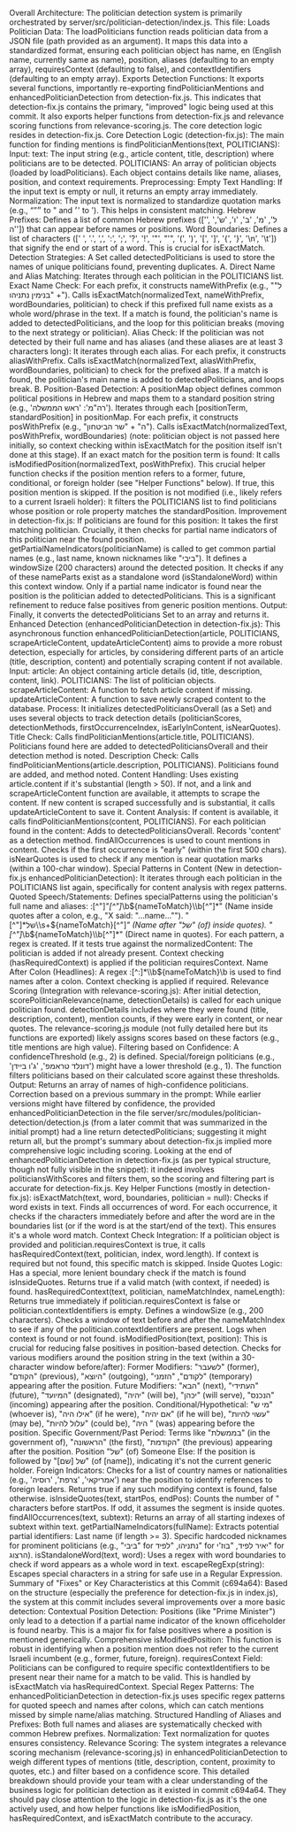 Overall Architecture:
The politician detection system is primarily orchestrated by server/src/politician-detection/index.js. This file:
Loads Politician Data: The loadPoliticians function reads politician data from a JSON file (path provided as an argument). It maps this data into a standardized format, ensuring each politician object has name, en (English name, currently same as name), position, aliases (defaulting to an empty array), requiresContext (defaulting to false), and contextIdentifiers (defaulting to an empty array).
Exports Detection Functions: It exports several functions, importantly re-exporting findPoliticianMentions and enhancedPoliticianDetection from detection-fix.js. This indicates that detection-fix.js contains the primary, "improved" logic being used at this commit. It also exports helper functions from detection-fix.js and relevance scoring functions from relevance-scoring.js.
The core detection logic resides in detection-fix.js.
Core Detection Logic (detection-fix.js):
The main function for finding mentions is findPoliticianMentions(text, POLITICIANS):
Input:
text: The input string (e.g., article content, title, description) where politicians are to be detected.
POLITICIANS: An array of politician objects (loaded by loadPoliticians). Each object contains details like name, aliases, position, and context requirements.
Preprocessing:
Empty Text Handling: If the input text is empty or null, it returns an empty array immediately.
Normalization:
The input text is normalized to standardize quotation marks (e.g., “”״ to " and ׳' to '). This helps in consistent matching.
Hebrew Prefixes: Defines a list of common Hebrew prefixes (['', 'ל', 'מ', 'ב', 'ו', 'ש', 'ה']) that can appear before names or positions.
Word Boundaries: Defines a list of characters ([' ', '.', ',', ':', ';', '?', '!', '"', "'", '(', ')', '[', ']', '{', '}', '\n', '\t']) that signify the end or start of a word. This is crucial for isExactMatch.
Detection Strategies:
A Set called detectedPoliticians is used to store the names of unique politicians found, preventing duplicates.
A. Direct Name and Alias Matching:
Iterates through each politician in the POLITICIANS list.
Exact Name Check:
For each prefix, it constructs nameWithPrefix (e.g., "ל" + "בנימין נתניהו").
Calls isExactMatch(normalizedText, nameWithPrefix, wordBoundaries, politician) to check if this prefixed full name exists as a whole word/phrase in the text.
If a match is found, the politician's name is added to detectedPoliticians, and the loop for this politician breaks (moving to the next strategy or politician).
Alias Check:
If the politician was not detected by their full name and has aliases (and these aliases are at least 3 characters long):
It iterates through each alias.
For each prefix, it constructs aliasWithPrefix.
Calls isExactMatch(normalizedText, aliasWithPrefix, wordBoundaries, politician) to check for the prefixed alias.
If a match is found, the politician's main name is added to detectedPoliticians, and loops break.
B. Position-Based Detection:
A positionMap object defines common political positions in Hebrew and maps them to a standard position string (e.g., 'רה"מ': 'ראש הממשלה').
Iterates through each [positionTerm, standardPosition] in positionMap.
For each prefix, it constructs posWithPrefix (e.g., "ה" + "שר הביטחון").
Calls isExactMatch(normalizedText, posWithPrefix, wordBoundaries) (note: politician object is not passed here initially, so context checking within isExactMatch for the position itself isn't done at this stage).
If an exact match for the position term is found:
It calls isModifiedPosition(normalizedText, posWithPrefix). This crucial helper function checks if the position mention refers to a former, future, conditional, or foreign holder (see "Helper Functions" below). If true, this position mention is skipped.
If the position is not modified (i.e., likely refers to a current Israeli holder):
It filters the POLITICIANS list to find politicians whose position or role property matches the standardPosition.
Improvement in detection-fix.js: If politicians are found for this position:
It takes the first matching politician.
Crucially, it then checks for partial name indicators of this politician near the found position.
getPartialNameIndicators(politicianName) is called to get common partial names (e.g., last name, known nicknames like "ביבי").
It defines a windowSize (200 characters) around the detected position.
It checks if any of these nameParts exist as a standalone word (isStandaloneWord) within this context window.
Only if a partial name indicator is found near the position is the politician added to detectedPoliticians. This is a significant refinement to reduce false positives from generic position mentions.
Output:
Finally, it converts the detectedPoliticians Set to an array and returns it.
Enhanced Detection (enhancedPoliticianDetection in detection-fix.js):
This asynchronous function enhancedPoliticianDetection(article, POLITICIANS, scrapeArticleContent, updateArticleContent) aims to provide a more robust detection, especially for articles, by considering different parts of an article (title, description, content) and potentially scraping content if not available.
Input:
article: An object containing article details (id, title, description, content, link).
POLITICIANS: The list of politician objects.
scrapeArticleContent: A function to fetch article content if missing.
updateArticleContent: A function to save newly scraped content to the database.
Process:
It initializes detectedPoliticiansOverall (as a Set) and uses several objects to track detection details (politicianScores, detectionMethods, firstOccurrenceIndex, isEarlyInContent, isNearQuotes).
Title Check: Calls findPoliticianMentions(article.title, POLITICIANS). Politicians found here are added to detectedPoliticiansOverall and their detection method is noted.
Description Check: Calls findPoliticianMentions(article.description, POLITICIANS). Politicians found are added, and method noted.
Content Handling:
Uses existing article.content if it's substantial (length > 50).
If not, and a link and scrapeArticleContent function are available, it attempts to scrape the content.
If new content is scraped successfully and is substantial, it calls updateArticleContent to save it.
Content Analysis:
If content is available, it calls findPoliticianMentions(content, POLITICIANS).
For each politician found in the content:
Adds to detectedPoliticiansOverall.
Records 'content' as a detection method.
findAllOccurrences is used to count mentions in content.
Checks if the first occurrence is "early" (within the first 500 chars).
isNearQuotes is used to check if any mention is near quotation marks (within a 100-char window).
Special Patterns in Content (New in detection-fix.js enhancedPoliticianDetection):
It iterates through each politician in the POLITICIANS list again, specifically for content analysis with regex patterns.
Quoted Speech/Statements: Defines specialPatterns using the politician's full name and aliases:
:[^"]*"[^"]*\\b${nameToMatch}\\b[^"]*" (Name inside quotes after a colon, e.g., "X said: "...name..."").
"[^"]*של\\s+${nameToMatch}[^"]*" (Name after "של" (of) inside quotes).
"[^"]*\\b${nameToMatch}\\b[^"]*" (Direct name in quotes).
For each pattern, a regex is created. If it tests true against the normalizedContent:
The politician is added if not already present.
Context checking (hasRequiredContext) is applied if the politician requiresContext.
Name After Colon (Headlines):
A regex :[^:]*\\b${nameToMatch}\\b is used to find names after a colon.
Context checking is applied if required.
Relevance Scoring (Integration with relevance-scoring.js):
After initial detection, scorePoliticianRelevance(name, detectionDetails) is called for each unique politician found. detectionDetails includes where they were found (title, description, content), mention counts, if they were early in content, or near quotes.
The relevance-scoring.js module (not fully detailed here but its functions are exported) likely assigns scores based on these factors (e.g., title mentions are high value).
Filtering based on Confidence:
A confidenceThreshold (e.g., 2) is defined.
Special/foreign politicians (e.g., 'דונלד טראמפ', 'ג'ו ביידן') might have a lower threshold (e.g., 1).
The function filters politicians based on their calculated score against these thresholds.
Output:
Returns an array of names of high-confidence politicians.
Correction based on a previous summary in the prompt: While earlier versions might have filtered by confidence, the provided enhancedPoliticianDetection in the file server/src/modules/politician-detection/detection.js (from a later commit that was summarized in the initial prompt) had a line return detectedPoliticians; suggesting it might return all, but the prompt's summary about detection-fix.js implied more comprehensive logic including scoring.
Looking at the end of enhancedPoliticianDetection in detection-fix.js (as per typical structure, though not fully visible in the snippet): it indeed involves politiciansWithScores and filters them, so the scoring and filtering part is accurate for detection-fix.js.
Key Helper Functions (mostly in detection-fix.js):
isExactMatch(text, word, boundaries, politician = null):
Checks if word exists in text.
Finds all occurrences of word.
For each occurrence, it checks if the characters immediately before and after the word are in the boundaries list (or if the word is at the start/end of the text). This ensures it's a whole word match.
Context Check Integration: If a politician object is provided and politician.requiresContext is true, it calls hasRequiredContext(text, politician, index, word.length). If context is required but not found, this specific match is skipped.
Inside Quotes Logic: Has a special, more lenient boundary check if the match is found isInsideQuotes.
Returns true if a valid match (with context, if needed) is found.
hasRequiredContext(text, politician, nameMatchIndex, nameLength):
Returns true immediately if politician.requiresContext is false or politician.contextIdentifiers is empty.
Defines a windowSize (e.g., 200 characters).
Checks a window of text before and after the nameMatchIndex to see if any of the politician.contextIdentifiers are present.
Logs when context is found or not found.
isModifiedPosition(text, position):
This is crucial for reducing false positives in position-based detection.
Checks for various modifiers around the position string in the text (within a 30-character window before/after):
Former Modifiers: "לשעבר" (former), "הקודם" (previous), "היוצא" (outgoing), "לקודם", "הזמני" (temporary) appearing after the position.
Future Modifiers: "הבא" (next), "העתידי" (future), "המיועד" (designated), "יהיה" (will be), "יכהן" (will serve), "הנכנס" (incoming) appearing after the position.
Conditional/Hypothetical: "מי ש" (whoever is), "אילו היה" (if he were), "אם יהיה" (if he will be), "עשוי להיות" (may be), "עלול להיות" (could be), "היה " (was) appearing before the position.
Specific Government/Past Period: Terms like "בממשלת" (in the government of), "הראשונה" (the first), "הקודמת" (the previous) appearing after the position.
Position "של" (of) Someone Else: If the position is followed by "של [שם]" (of [name]), indicating it's not the current generic holder.
Foreign Indicators: Checks for a list of country names or nationalities (e.g., 'אמריקאי', 'צרפת', 'רוסיה') near the position to identify references to foreign leaders.
Returns true if any such modifying context is found, false otherwise.
isInsideQuotes(text, startPos, endPos):
Counts the number of " characters before startPos. If odd, it assumes the segment is inside quotes.
findAllOccurrences(text, subtext):
Returns an array of all starting indexes of subtext within text.
getPartialNameIndicators(fullName):
Extracts potential partial identifiers:
Last name (if length >= 3).
Specific hardcoded nicknames for prominent politicians (e.g., "ביבי" for נתניהו, "לפיד" for יאיר לפיד, "בוז'י" for הרצוג).
isStandaloneWord(text, word):
Uses a regex with word boundaries to check if word appears as a whole word in text.
escapeRegExp(string):
Escapes special characters in a string for safe use in a Regular Expression.
Summary of "Fixes" or Key Characteristics at this Commit (c694a64):
Based on the structure (especially the preference for detection-fix.js in index.js), the system at this commit includes several improvements over a more basic detection:
Contextual Position Detection: Positions (like "Prime Minister") only lead to a detection if a partial name indicator of the known officeholder is found nearby. This is a major fix for false positives where a position is mentioned generically.
Comprehensive isModifiedPosition: This function is robust in identifying when a position mention does not refer to the current Israeli incumbent (e.g., former, future, foreign).
requiresContext Field: Politicians can be configured to require specific contextIdentifiers to be present near their name for a match to be valid. This is handled by isExactMatch via hasRequiredContext.
Special Regex Patterns: The enhancedPoliticianDetection in detection-fix.js uses specific regex patterns for quoted speech and names after colons, which can catch mentions missed by simple name/alias matching.
Structured Handling of Aliases and Prefixes: Both full names and aliases are systematically checked with common Hebrew prefixes.
Normalization: Text normalization for quotes ensures consistency.
Relevance Scoring: The system integrates a relevance scoring mechanism (relevance-scoring.js) in enhancedPoliticianDetection to weigh different types of mentions (title, description, content, proximity to quotes, etc.) and filter based on a confidence score.
This detailed breakdown should provide your team with a clear understanding of the business logic for politician detection as it existed in commit c694a64. They should pay close attention to the logic in detection-fix.js as it's the one actively used, and how helper functions like isModifiedPosition, hasRequiredContext, and isExactMatch contribute to the accuracy.